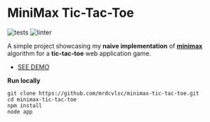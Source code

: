# **MiniMax Tic-Tac-Toe**

![tests](https://github.com/mrdcvlsc/minimax-tic-tac-toe/actions/workflows/tests.yml/badge.svg)
![linter](https://github.com/mrdcvlsc/minimax-tic-tac-toe/actions/workflows/linter.yml/badge.svg)

A simple project showcasing my **naive implementation** of [**minimax**](https://en.wikipedia.org/wiki/Minimax#Pseudocode) algorithm for a **tic-tac-toe** web application game.

- [SEE DEMO](https://minimax-tic-tac-toe-demo.vercel.app/)

**Run locally**

```shell
git clone https://github.com/mrdcvlsc/minimax-tic-tac-toe.git
cd minimax-tic-tac-toe
npm install
node app
```

